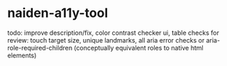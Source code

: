 # naiden-a11y-tool
todo: improve description/fix, color contrast checker ui, table checks
for review: touch target size, unique landmarks, all aria error checks or aria-role-required-children (conceptually equivalent roles to native html elements)